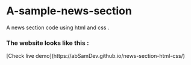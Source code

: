 # A-sample-news-section
A news section code using html and css .<br> 
<!-- need to improve the negative defined values in the outBounds of the news frames--> 
<h3>The website looks like this : </h3> [Check live demo](https://abSamDev.github.io/news-section-html-css/)
